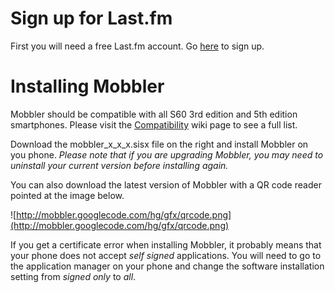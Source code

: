 # Sign up for Last.fm
First you will need a free Last.fm account.  Go [here](http://www.last.fm/join) to sign up.
# Installing Mobbler
Mobbler should be compatible with all S60 3rd edition and 5th edition smartphones.  Please visit the [Compatibility](Compatibility.md) wiki page to see a full list.

Download the mobbler\_x\_x\_x.sisx file on the right and install Mobbler on you phone.  _Please note that if you are upgrading Mobbler, you may need to uninstall your current version before installing again._

You can also download the latest version of Mobbler with a QR code reader pointed at the image below.

![http://mobbler.googlecode.com/hg/gfx/qrcode.png](http://mobbler.googlecode.com/hg/gfx/qrcode.png)

If you get a certificate error when installing Mobbler, it probably means that your phone does not accept _self signed_ applications.  You will need to go to the application manager on your phone and change the software installation setting from _signed only_ to _all_.
